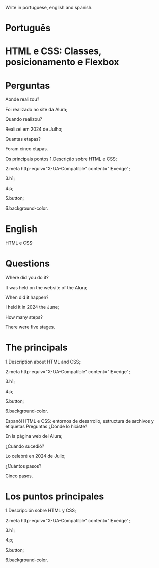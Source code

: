 Write in portuguese, english and spanish.

# Português

# HTML e CSS: Classes, posicionamento e Flexbox

# Perguntas

Aonde realizou?

Foi realizado no site da Alura;

Quando realizou?

Realizei em 2024 de Julho;

Quantas etapas?

Foram cinco etapas.

Os principais pontos
1.Descrição sobre HTML e CSS;

2.meta http-equiv="X-UA-Compatible" content="IE=edge";

3.h1;

4.p;

5.button;

6.background-color.

# English
HTML e CSS: 

# Questions

Where did you do it?

It was held on the website of the Alura;

When did it happen?

I held it in 2024 the June;

How many steps?

There were five stages.

# The principals

1.Description about HTML and CSS;

2.meta http-equiv="X-UA-Compatible" content="IE=edge";

3.h1;

4.p;

5.button;

6.background-color.

Espanõl
HTML e CSS: entornos de desarrollo, estructura de archivos y etiquetas
Preguntas
¿Dónde lo hiciste?

En la página web del Alura;

¿Cuándo sucedió?

Lo celebré en 2024 de Julio;

¿Cuántos pasos?

Cinco pasos.

# Los puntos principales

1.Descripción sobre HTML y CSS;

2.meta http-equiv="X-UA-Compatible" content="IE=edge";

3.h1;

4.p;

5.button;

6.background-color.
